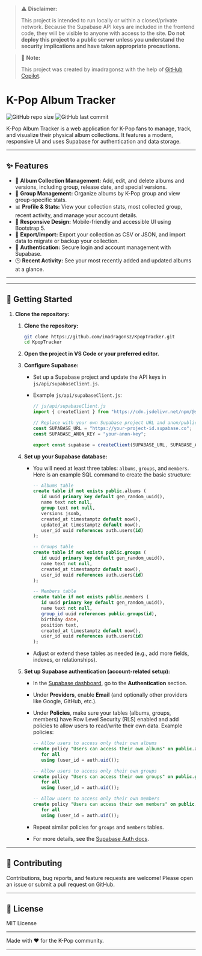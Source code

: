> ⚠️ **Disclaimer:**
>
> This project is intended to run locally or within a closed/private network. Because the Supabase API keys are included in the frontend code, they will be visible to anyone with access to the site. **Do not deploy this project to a public server unless you understand the security implications and have taken appropriate precautions.**

> 🤖 **Note:**
>
> This project was created by imadragonsz with the help of [GitHub Copilot](https://github.com/features/copilot).

# K-Pop Album Tracker

![GitHub repo size](https://img.shields.io/github/repo-size/imadragonsz/KpopTracker?color=43c6ac)
![GitHub last commit](https://img.shields.io/github/last-commit/imadragonsz/KpopTracker?color=43c6ac)

K-Pop Album Tracker is a web application for K-Pop fans to manage, track, and visualize their physical album collections. It features a modern, responsive UI and uses Supabase for authentication and data storage.

---

## ✨ Features

- 🎵 **Album Collection Management:** Add, edit, and delete albums and versions, including group, release date, and special versions.
- 👥 **Group Management:** Organize albums by K-Pop group and view group-specific stats.
- 📊 **Profile & Stats:** View your collection stats, most collected group, recent activity, and manage your account details.
- 📱 **Responsive Design:** Mobile-friendly and accessible UI using Bootstrap 5.
- 💾 **Export/Import:** Export your collection as CSV or JSON, and import data to migrate or backup your collection.
- 🔐 **Authentication:** Secure login and account management with Supabase.
- 🕒 **Recent Activity:** See your most recently added and updated albums at a glance.

---

---

## 🚀 Getting Started

1. **Clone the repository:**

   1. **Clone the repository:**

      ```sh
      git clone https://github.com/imadragonsz/KpopTracker.git
      cd KpopTracker
      ```

   2. **Open the project in VS Code or your preferred editor.**

   3. **Configure Supabase:**

      - Set up a Supabase project and update the API keys in `js/api/supabaseClient.js`.
      - Example `js/api/supabaseClient.js`:

        ```js
        // js/api/supabaseClient.js
        import { createClient } from "https://cdn.jsdelivr.net/npm/@supabase/supabase-js/+esm";

        // Replace with your own Supabase project URL and anon/public key
        const SUPABASE_URL = "https://your-project-id.supabase.co";
        const SUPABASE_ANON_KEY = "your-anon-key";

        export const supabase = createClient(SUPABASE_URL, SUPABASE_ANON_KEY);
        ```

   4. **Set up your Supabase database:**

      - You will need at least three tables: `albums`, `groups`, and `members`. Here is an example SQL command to create the basic structure:

        ```sql
        -- Albums table
        create table if not exists public.albums (
           id uuid primary key default gen_random_uuid(),
           name text not null,
           group text not null,
           versions jsonb,
           created_at timestamptz default now(),
           updated_at timestamptz default now(),
           user_id uuid references auth.users(id)
        );

        -- Groups table
        create table if not exists public.groups (
           id uuid primary key default gen_random_uuid(),
           name text not null,
           created_at timestamptz default now(),
           user_id uuid references auth.users(id)
        );

        -- Members table
        create table if not exists public.members (
           id uuid primary key default gen_random_uuid(),
           name text not null,
           group_id uuid references public.groups(id),
           birthday date,
           position text,
           created_at timestamptz default now(),
           user_id uuid references auth.users(id)
        );
        ```

      - Adjust or extend these tables as needed (e.g., add more fields, indexes, or relationships).

   5. **Set up Supabase authentication (account-related setup):**

      - In the [Supabase dashboard](https://app.supabase.com/), go to the **Authentication** section.
      - Under **Providers**, enable **Email** (and optionally other providers like Google, GitHub, etc.).
      - Under **Policies**, make sure your tables (albums, groups, members) have Row Level Security (RLS) enabled and add policies to allow users to read/write their own data. Example policies:

        ```sql
        -- Allow users to access only their own albums
        create policy "Users can access their own albums" on public.albums
           for all
           using (user_id = auth.uid());

        -- Allow users to access only their own groups
        create policy "Users can access their own groups" on public.groups
           for all
           using (user_id = auth.uid());

        -- Allow users to access only their own members
        create policy "Users can access their own members" on public.members
           for all
           using (user_id = auth.uid());
        ```

      - Repeat similar policies for `groups` and `members` tables.
      - For more details, see the [Supabase Auth docs](https://supabase.com/docs/guides/auth).

---

## 🤝 Contributing

Contributions, bug reports, and feature requests are welcome! Please open an issue or submit a pull request on GitHub.

---

## 📝 License

MIT License

---

Made with ♥ for the K-Pop community.

---
